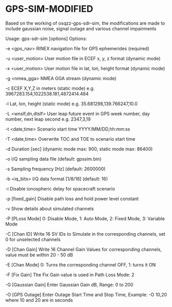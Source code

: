 # GPS-SIM-MODIFIED
Based on the working of osqzz-gps-sdr-sim, the modifications are made to include gaussian noise, signal outage and various channel impairments

Usage: gps-sdr-sim [options]
Options:

  -e <gps_nav>          RINEX navigation file for GPS ephemerides (required)
  
  -u <user_motion>      User motion file in ECEF x, y, z format (dynamic mode)
  
  -x <user_motion>      User motion file in lat, lon, height format (dynamic mode)
  
  -g <nmea_gga>         NMEA GGA stream (dynamic mode)
  
  -c <location>         ECEF X,Y,Z in meters (static mode) e.g. 3967283.154,1022538.181,4872414.484
  
  -l <location>         Lat, lon, height (static mode) e.g. 35.681298,139.766247,10.0
  
  -L <wnslf,dn,dtslf>   User leap future event in GPS week number, day number, next leap second e.g. 2347,3,19
  
  -t <date,time>        Scenario start time YYYY/MM/DD,hh:mm:ss
  
  -T <date,time>        Overwrite TOC and TOE to scenario start time
  
  -d <duration>         Duration [sec] (dynamic mode max: 900, static mode max: 86400)
  
  -o <output>           I/Q sampling data file (default: gpssim.bin)
  
  -s <frequency>        Sampling frequency [Hz] (default: 2600000)
  
  -b <iq_bits>          I/Q data format [1/8/16] (default: 16)
  
  -i                    Disable ionospheric delay for spacecraft scenario
  
  -p [fixed_gain]       Disable path loss and hold power level constant
  
  -v                    Show details about simulated channels
  
  -P [PLoss Mode]       0: Disable Mode, 1: Auto Mode, 2: Fixed Mode, 3: Variable Mode  
  
  -C [Chan ID]            Write 16 SV IDs to Simulate in the corresponding channels, set 0 for unselected channels  
  
  -D [Chan Gain]        Write 16 Channel Gain Values for corresponding channels, value must be within 20 - 50 dB  
  
  -E [Chan Mode]        0: Turns the corresponding channel OFF, 1: turns it ON  
  
  -F [Fix Gain]           The Fix Gain value is used in Path Loss Mode: 2  
  
  -G [Gaussian Gain]     Enter Gaussian Gain dB, Range: 0 to 200  
  
  -O [GPS Outage]                Enter Outage Start Time and Stop Time, Example: -O 10,20 where 10 and 20 are in seconds
